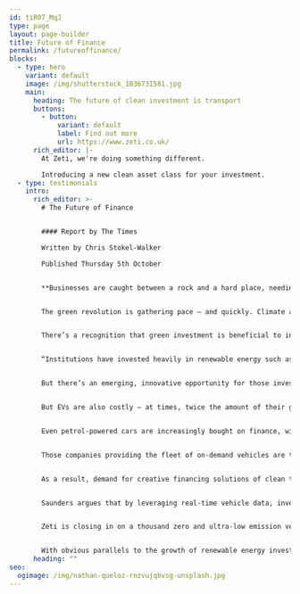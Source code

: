 ```yaml
---
id: tiR07_MqJ
type: page
layout: page-builder
title: Future of Finance
permalink: /futureoffinance/
blocks:
  - type: hero
    variant: default
    image: /img/shutterstock_1836731581.jpg
    main:
      heading: The future of clean investment is transport
      buttons:
        - button:
            variant: default
            label: Find out more
            url: https://www.zeti.co.uk/
      rich_editor: |-
        A﻿t Zeti, we're doing something different. 

        I﻿ntroducing a new clean asset class for your investment.
  - type: testimonials
    intro:
      rich_editor: >-
        # The Future of Finance 


        #### Report by The Times

        Written by Chris Stokel-Walker

        Published Thursday 5th October


        **Businesses are caught between a rock and a hard place, needing to update vehicle fleets while facing eyewatering costs for new EVs. That’s where an investment opportunity lies.**


        The green revolution is gathering pace – and quickly. Climate and clean and green tech is a booming market, with more than [$495 billion invested in the sector in 2022](https://www.statista.com/statistics/186807/worldwide-investment-in-sustainable-energy-since-2004/) – a number reaching new records every year.


        There’s a recognition that green investment is beneficial to investors across the world. It provides environmental, social and governance (ESG) benefits, while signalling to investors and customers alike that your business acknowledges the climate crisis – and more importantly, is doing something to help. Most investors have pursued renewable power projects or green energy investments to fund, often seen as the low hanging fruit for investors.


        “Institutions have invested heavily in renewable energy such as solar and wind,” says Dan Saunders, founder and CEO of Zeti, a financial technology company which is revolutionising the way that transport is financed. “A lot of money has gone into those assets, and for good reason. But at some point it creates a concentration of risk in the underlying asset class. There’s no diversification.”


        But there’s an emerging, innovative opportunity for those investors who are truly forward-thinking, and it’s all around us. Transport is one of the major contributors to the world’s carbon emissions – accounting for [around a quarter](https://www.iea.org/reports/tracking-transport-2019) of all emissions worldwide. Greener alternatives are available: electric vehicles (EVs) are becoming increasingly common on the world’s roads, and incentivised by governments across the globe.


        But EVs are also costly – at times, twice the amount of their gas-guzzling alternatives – making them beyond the reach of most people. “Barely a day goes by without a news story about the pollution caused by transport. Governments and society want and expect a shift to zero and ultra-low emission vehicles,” says Saunders. “At the same time, these vehicles can be very expensive to purchase.”


        Even petrol-powered cars are increasingly bought on finance, with around 90 percent of new vehicles funded that way in the UK, according to Saunders. At the same time, people are using more on-demand services, whether that’s via the likes of Uber or last mile delivery for their Amazon purchases. As a result, fewer individuals than ever before need to own vehicles. “You’ve got this increasing view that transport is becoming a service,” says Saunders. “Less and less people own vehicles; it’s on-demand, and they’re being owned by fleets. We’ll soon come to view transport as a utility, just like energy.”


        Those companies providing the fleet of on-demand vehicles are themselves tightly run. “They  have volatility and seasonality, like any business,” says Saunders. “They’re always looking to improve cash flow to make sure they’re financially secure.”


        As a result, demand for creative financing solutions of clean transport is increasing, in turn creating opportunities. “Clean  vehicles themselves can be a new, sustainable investment opportunity for these financial institutions, and not just the charging infrastructure to power them,” says Saunders. “Rather than invest in an array of solar panels that generate income based on the their energy output, you could invest in a fleet of zero-emission vehicles, that generate income based on their utilisation.”


        Saunders argues that by leveraging real-time vehicle data, investment in clean energy vehicle fleets can now have as big an impact as renewable energy investment. “Unquestionably renewables investment is good for the planet and will be needed to power clean transport. But transport pollution is immediate, and the localised health risks are obvious. Making capital flow into the adoption of zero-emission vehicles is good for everybody,” says Saunders. It generates good returns, which Saunders says are currently commensurate to the rate of inflation, beating other investment products, whilst providing an enduring benefit to society.


        Zeti is closing in on a thousand zero and ultra-low emission vehicles being managed by its digital platform, including a range of London taxis operating on electric power.  Half a billion dollars worth of further enquiries have amassed from businesses looking to have their vehicles financed by Zeti’s lending partners. “We easily have demand for another several thousand vehicles that are ready to be financed straight away,” says Saunders, “and barely anyone knows about us yet. That’s what I’m excited about, to see the positive environmental impact that Zeti can achieve once fleet companies and investment institutions see this new opportunity to generate and share value.” That has interested investors in the business, including early stage US venture capital investors Powerhouse Ventures and Toyota Ventures, the VC arm of automotive Goliath.


        With obvious parallels to the growth of renewable energy investment, the clean transport investment revolution appears to be upon us. And it looks like it could be big. “Zeti’s aim is to be an enabler, the ‘middleware’, if you will,” says Saunders. “The demand for clean transport finance is clearly there. It’s just about whether financial institutions want to be leaders in this field or followers.”
      heading: ""
seo:
  ogimage: /img/nathan-queloz-rnzvujqbvsg-unsplash.jpg
---
```


